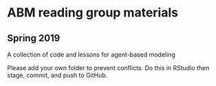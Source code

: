 # ABM reading group materials

## Spring 2019

A collection of code and lessons for agent-based modeling

Please add your own folder to prevent conflicts. Do this in RStudio then stage, commit, and push to GitHub.